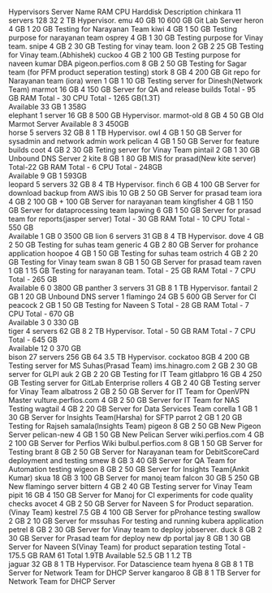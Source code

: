 Hypervisors	Server Name	RAM	CPU	Harddisk	Description
chinkara	11 servers	128	32	2 TB	Hypervisor.
emu	40 GB	10	600 GB	Git Lab Server
heron	4 GB	1	20 GB	Testing for Narayanan Team
kiwi	4 GB	1	50 GB	Testing purpose for narayanan team
osprey	4 GB	1	30 GB	Testing purpose for Vinay team.
snipe	4 GB	2	30 GB	Testing for vinay team.
loon	2 GB	2	25 GB	Testing for Vinay team.(Abhishek)
cuckoo	4 GB	2	100 GB	Testing purpose for naveen kumar DBA
pigeon.perfios.com	8 GB	2	50 GB	Testing for Sagar team (for PFM product seperation testing)
stork	8 GB	4	200 GB	Git repo for Narayanan team (iora)
wren	1 GB	1	10 GB	Testing server for Dinesh(Network Team)
marmot	16 GB	4	150 GB	Server for QA and release builds
Total - 95 GB RAM	Total - 30 CPU	Total - 1265 GB(1.3T)	
Available		33 GB	1	358G	
elephant	1 server	16 GB	8	500 GB	Hypervisor.
marmot-old	8 GB	4	50 GB	Old Marmot Server
Available		8	3	450GB	
horse	5 servers	32 GB	8	1 TB	Hypervisor.
owl	4 GB	1	50 GB	Server for sysadmin and network admin work
pelican	4 GB	1	50 GB	Server for feature builds
coot	4 GB	2	30 GB	Teting server for Vinay Team
pintail	2 GB	1	30 GB	Unbound DNS Server 2
kite	8 GB	1	80 GB	MIS for prasad(New kite server)
Total-22 GB RAM	Total - 6 CPU	Total - 248GB	
Available		9 GB	1	593GB	
leopard	5 servers	32 GB	8	4 TB	Hypervisor.
finch	6 GB	4	100 GB	Server for download backup from AWS
ibis	10 GB	2	50 GB	Server for prasad team
iora	4 GB	2	100 GB + 100 GB	Server for narayanan team
kingfisher	4 GB	1	150 GB	Server for dataprocessing team
lapwing	6 GB	1	50 GB	Server for prasad team for reports(jasper server)
Total - 30 GB RAM	Total - 10 CPU	Total - 550 GB	
Available		1 GB	0	3500 GB	
lion	6 servers	31 GB	8	4 TB	Hypervisor.
dove	4 GB	2	50 GB	Testing for suhas team
generic	4 GB	2	80 GB	Server for prohance application
hoopoe	4 GB	1	50 GB	Testing for suhas team
ostrich	4 GB	2	20 GB	Testing for Vinay team
swan	8 GB	1	50 GB	Server for prasad team
raven	1 GB	1	15 GB	Testing for narayanan team.
Total - 25 GB RAM	Total - 7 CPU	Total - 265 GB	
Available		6	0	3800 GB	
panther	3 servers	31 GB	8	1 TB	Hypervisor.
fantail	2 GB	1	20 GB	Unbound DNS server 1
flamingo	24 GB	5	600 GB	Server for CI
peacock	2 GB	1	50 GB	Testing for Naveen S
Total - 28 GB RAM	Total - 7 CPU	Total - 670 GB	
Available		3	0	330 GB	
tiger	4 servers	62 GB	8	2 TB	Hypervisor.
Total - 50 GB RAM	Total - 7 CPU	Total - 645 GB	
Available		12	0	370 GB	
bison	27 servers	256 GB	64	3.5 TB	Hypervisor.
cockatoo	8GB	4	200 GB	Testing server for MS Suhas(Prasad Team)
ims.hinagro.com	2 GB	2	30 GB	server for GLPI
auk	2 GB	2	20 GB	Testing for IT Team
gitlabpro	16 GB	4	250 GB	Testing server for GitLab Enterprise
rollers	4 GB	2	40 GB	Testing server for Vinay Team
albatross	2 GB	2	50 GB	Server for IT Team for OpenVPN Master
vulture.perfios.com	4 GB	2	50 GB	Server for IT Team for NAS Testing
wagtail	4 GB	2	20 GB	Server for Data Services Team
corella	1 GB	1	30 GB	Server for Insights Team(Harsha) for SFTP
parrot	2 GB	1	20 GB	Testing for Rajseh samala(Insights Team)
pigeon	8 GB	2	50 GB	New Pigeon Server
pelican-new	4 GB	1	50 GB	New Pelican Server
wiki.perfios.com	4 GB	2	100 GB	Server for Perfios Wiki
bulbul.perfios.com	8 GB	1	50 GB	Server for Testing
brant	8 GB	2	50 GB	Server for Narayanan team for DebitScoreCard deployment and testing
smew	8 GB	3	40 GB	Server for QA Team for Automation testing
wigeon	8 GB	2	50 GB	Server for Insights Team(Ankit Kumar)
skua	18 GB	3	100 GB	Server for manoj team
falcon	30 GB	5	250 GB	New flamingo server
bittern	4 GB	2	40 GB	Testing server for Vinay Team
pipit	16 GB	4	150 GB	Server for Manoj for CI experiments for code quality checks
avocet	4 GB	2	50 GB	Server for Naveen S for Product separation.(Vinay Team)
kestrel	7.5 GB	4	100 GB	Server for pProhance testing
swallow	2 GB	2	10 GB	Server for mssuhas For testing and running kubera application
petrel	8 GB	2	30 GB	Server for Vinay team to deploy jobserver.
duck	8 GB	2	30 GB	Server for Prasad team for deploy new dp portal
jay	8 GB	1	30 GB	Server for Naveen S(Vinay Team) for product separation testing
Total - 175.5 GB RAM	61	Total 1.9TB	
Available		52.5 GB	1	1.2 TB	
jaguar		32 GB	8	1 TB	Hypervisor. For Datascience team
hyena		8 GB	8	1 TB	Server for Network Team for DHCP Server
kangaroo		8 GB	8	1 TB	Server for Network Team for DHCP Server
